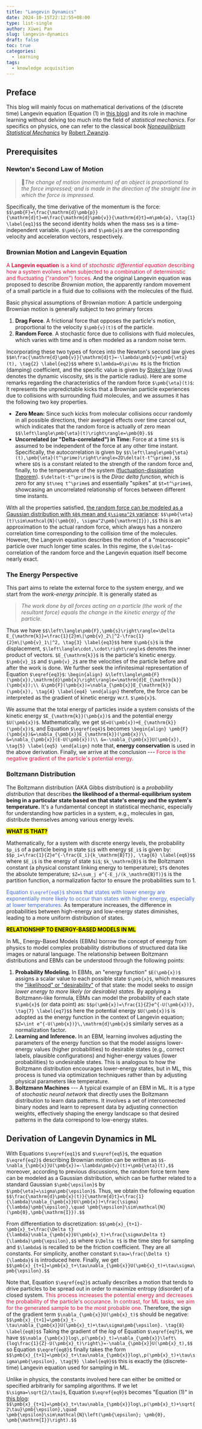 ```yaml
---
title: "Langevin Dynamics"
date: 2024-10-15T22:12:55+08:00
type: list-single
author: Xiwei Pan
slug: langevin-dynamics
draft: false
toc: true
categories:
  - learning
tags:
  - knowledge acquisition
---
```

## Preface
This blog will mainly focus on mathematical derivations of the (discrete time) Langevin equation (Equation (1) in [this blog](https://xiweipan.com/en/2024/07/15/diffusion-model-score/)) and its role in machine learning without delving too much into the field of *statistical mechanics*. For specifics on physics, one can refer to the classical book [*Nonequilibrium Statistical Mechanics*](https://academic.oup.com/book/52730?login=false) by [Robert Zwanzig](https://en.wikipedia.org/wiki/Robert_Zwanzig).

## Prerequisites
### Newton's Second Law of Motion
>&#128314;<i>The change of motion (momentum) of an object is proportional to the force impressed; and is made in the direction of the straight line in which the force is impressed.</i>

Specifically, the time derivative of the momentum is the force:
`$$\pmb{F}=\frac{\mathrm{d}\pmb{p}}{\mathrm{d}t}=m\frac{\mathrm{d}\pmb{v}}{\mathrm{d}t}=m\pmb{a}, \tag{1} \label{eq1}$$`
the second identity holds when the mass `$m$` is a time-independent variable. `$\pmb{v}$` and `$\pmb{a}$` are the corresponding velocity and acceleration vectors, respectively.

### Brownian Motion and Langevin Equation
<font color=Crimson>A **Langevin equation** is a kind of *stochastic differential equation* describing how a system evolves when subjected to a combination of deterministic and fluctuating ("random") forces.</font> And the original Langevin equation was proposed to describe *Brownian motion*, the apparently random movement of a small particle in a fluid due to collisions with the molecules of the fluid.

Basic physical assumptions of Brownian motion:
A particle undergoing Brownian motion is generally subject to two primary forces
1. **Drag Force**. A frictional force that opposes the particle's motion, proportional to the velocity `$\pmb{v}(t)$` of the particle.
2. **Random Force**. A stochastic force due to collisions with fluid molecules, which varies with time and is often modeled as a random noise term.

Incorporating these two types of forces into the Newton's second law gives
`$$m\frac{\mathrm{d}\pmb{v}}{\mathrm{d}t}=-\lambda\pmb{v}+\pmb{\eta}(t), \tag{2} \label{eq2}$$`
where `$\lambda=6\pi\mu R$` is the friction (damping) coefficient, and the specific value is given by [Stoke's law](https://en.wikipedia.org/wiki/Stokes%27_law) (`$\mu$` denotes the dynamic viscosity, `$R$` is the particle radius). Here are some remarks regarding the characteristics of the random force `$\pmb{\eta}(t)$`:
It represents the unpredictable kicks that a Brownian particle experiences due to collisions with surrounding fluid molecules, and we assumes it has the following two key properties.
- **Zero Mean:** Since such kicks from molecular collisions occur randomly in all possible directions, their averaged effects over time cancel out, which indicates that the random force is actually of zero mean
`$$\left\langle\pmb{\eta}(t)\right\rangle=\pmb{0}.$$`
- **Uncorrelated (or "Delta-correlated") in Time:** Force at a time `$t$` is assumed to be independent of the force at any other time instant. Specifically, the autocorrelation is given by
`$$\left\langle\pmb{\eta}(t),\pmb{\eta}(t^\prime)\right\rangle=2D\delta(t-t^\prime),$$`
where `$D$` is a constant related to the strength of the random force and, finally, to the temperature of the system ([fluctuation-dissipation theorem](https://en.wikipedia.org/wiki/Fluctuation%E2%80%93dissipation_theorem)). `$\delta(t-t^\prime)$` is the *Dirac delta function*, which is zero for any `$t\neq t^\prime$` and essentially "spikes" at `$t=t^\prime$`, showcasing an uncorrelated relationship of forces between different time instants.

With all the properties satisfied, <u>the random force can be modeled as a Gaussian distribution with `$0$` mean and `$\sigma^2$` variance</u>:
`$$\pmb{\eta}(t)\sim\mathcal{N}(\pmb{0}, \sigma^2\pmb{\mathrm{I}}),$$`
this is an approximation to the actual random force, which always has a nonzero correlation time corresponding to the collision time of the molecules. However, the Langevin equation describes the motion of a "macroscopic" particle over much longer time scales. In this regime, the `$\delta$`-correlation of the random force and the Langevin equation itself become nearly exact.

### The Energy Perspective
This part aims to relate the external force to the system energy, and we start from the *work-energy principle*. It is generally stated as
> <i>The work done by all forces acting on a particle (the work of the resultant force) equals the change in the kinetic energy of the particle.</i>

Thus we have
`$$\left\langle\pmb{F},\pmb{s}\right\rangle=\Delta E_{\mathrm{k}}=\frac{1}{2}m\|\pmb{v}_2\|^2-\frac{1}{2}m\|\pmb{v}_1\|^2, \tag{3} \label{eq3}$$`
here `$\pmb{s}$` is the displacement, `$\left\langle\cdot,\cdot\right\rangle$` denotes the inner product of vectors. `$E_{\mathrm{k}}$` is the particle's kinetic energy. `$\pmb{v}_1$` and `$\pmb{v}_2$` are the velocities of the particle before and after the work is done. We further seek the infinitesimal representation of Equation `$\eqref{eq3}$`:
`\begin{align}
&\left\langle\pmb{F}(\pmb{x}),\mathrm{d}\pmb{x}\right\rangle=\mathrm{d}E_{\mathrm{k}}(\pmb{x});\\
&\pmb{F}(\pmb{x})=\nabla_{\pmb{x}}E_{\mathrm{k}}(\pmb{x}), \tag{4} \label{eq4}
\end{align}`
therefore, the force can be interpreted as the gradient of kinetic energy w.r.t. `$\pmb{x}$`.

We assume that the total energy of particles inside a system consists of the kinetic energy `$E_{\mathrm{k}}(\pmb{x})$` and the potential energy `$U(\pmb{x})$`. Mathematically, we get `$E=U(\pmb{x})+E_{\mathrm{k}}(\pmb{x})$`, and Equation `$\eqref{eq4}$` becomes
`\begin{align}
\pmb{F}(\pmb{x})&=\nabla_{\pmb{x}}E_{\mathrm{k}}(\pmb{x})\\
&=\nabla_{\pmb{x}}(E-U(\pmb{x}))\\
&=-\nabla_{\pmb{x}}U(\pmb{x}), \tag{5} \label{eq5}
\end{align}`
note that, **energy conservation** is used in the above derivation. Finally, we arrive at the conclusion --- <font color=Crimson>Force is the negative gradient of the particle's potential energy.</font>

### Boltzmann Distribution
The Boltzmann distribution (AKA Gibbs distribution) is a *probability distribution* that describes **the likelihood of a thermal-equilibrium system being in a particular state based on that state's energy and the system's temperature.** It's a fundamental concept in statistical mechanic, especially for understanding how particles in a system, e.g., molecules in gas, distribute themselves among various energy levels.

<mark>**WHAT IS THAT?**</mark>

Mathematically, for a system with discrete energy levels, the probability `$p_i$` of a particle being in state `$i$` with energy `$E_i$` is given by:
`$$p_i=\frac{1}{Z}e^{-\frac{E_i}{k_\mathrm{B}T}}, \tag{6} \label{eq6}$$`
where `$E_i$` is the energy of state `$i$`; `$k_\mathrm{B}$` is the Boltzmann constant (a physical constant linking energy to temperature); `$T$` denotes the absolute temperature; `$Z=\sum_j e^{-E_j/(k_\mathrm{B}T)}$` is the partition function, a normalization factor to ensure the probabilities sum to 1.

<font color=RoyalBlue>Equation `$\eqref{eq6}$` shows that states with lower energy are exponentially more likely to occur than states with higher energy, especially at lower temperatures.</font> As temperature increases, the difference in probabilities between high-energy and low-energy states diminishes, leading to a more uniform distribution of states.

<mark>**RELATIONSHIP TO ENERGY-BASED MODELS IN ML**</mark>

In ML, Energy-Based Models (EBMs) borrow the concept of energy from physics to model complex probability distributions of structured data like images or natural language. The relationship between Boltzmann distributions and EBMs can be understood through the following points:
1. **Probability Modeling.** In EBMs, an "energy function" `$E(\pmb{x})$` assigns a scalar value to each possible state `$\pmb{x}$`, which measures the <u>"likelihood" or "desirability"</u> of that state: the model seeks to *assign lower energy to more likely (or desirable) states*. By applying a Boltzmann-like formula, EBMs can model the probability of each state `$\pmb{x}$` (or data point) as:
`$$p(\pmb{x})=\frac{1}{Z}e^{-U(\pmb{x})}, \tag{7} \label{eq7}$$`
here the potential energy `$U(\pmb{x})$` is adopted as the energy function in the context of Langevin equation; `$Z=\int e^{-U(\pmb{x})}\,\mathrm{d}\pmb{x}$` similarly serves as a normalization factor.
2. **Learning and Inference.** In an EBM, learning involves adjusting the parameters of the energy function so that the model assigns lower-energy values (higher probabilities) to desirable states (e.g., correct labels, plausible configurations) and higher-energy values (lower probabilities) to undesirable states. This is analogous to how the Boltzmann distribution encourages lower-energy states, but in ML, this process is tuned via optimization techniques rather than by adjusting physical parameters like temperature.
3. **Boltzmann Machines** --- A typical example of an EBM in ML. It is a type of *stochastic neural network* that directly uses the Boltzmann distribution to learn data patterns. It involves a set of interconnected binary nodes and learn to represent data by adjusting connection weights, effectively shaping the energy landscape so that desired patterns in the data correspond to low-energy states.

## Derivation of Langevin Dynamics in ML
With Equations `$\eqref{eq1}$` and `$\eqref{eq5}$`, the equation `$\eqref{eq2}$` describing Brownian motion can be written as
`$$-\nabla_{\pmb{x}}U(\pmb{x})=-\lambda\pmb{v}(t)+\pmb{\eta}(t),$$`
moreover, according to previous discussions, the random force term here can be modeled as a Gaussian distribution, which can be further related to a standard Gaussian `$\pmb{\epsilon}$` by `$\pmb{\eta}=\sigma\pmb{\epsilon}$`. Thus, we obtain the following equation
`$$\frac{\mathrm{d}\pmb{x}(t)}{\mathrm{d}t}=\frac{1}{\lambda}\nabla_{\pmb{x}}U(\pmb{x})+\frac{\sigma}{\lambda}\pmb{\epsilon},\quad \pmb{\epsilon}\sim\mathcal{N}(\pmb{0},\pmb{\mathrm{I}}).$$`

From differentiation to discretization:
`$$\pmb{x}_{t+1}-\pmb{x}_t=\frac{\Delta t}{\lambda}\nabla_{\pmb{x}}U(\pmb{x}_t)+\frac{\sigma\Delta t}{\lambda}\pmb{\epsilon},$$`
where `$\Delta t$` is the time step for sampling and `$\lambda$` is recalled to be the friction coefficient. They are all constants. For simplicity, another constant `$\tau=\frac{\Delta t}{\lambda}$` is introduced here. Finally, we get
`$$\pmb{x}_{t+1}=\pmb{x}_t+\tau\nabla_{\pmb{x}}U(\pmb{x}_t)+\tau\sigma\pmb{\epsilon}.$$`

Note that, Equation `$\eqref{eq2}$` actually describes a motion that tends to drive particles to be spread out in order to maximize entropy (disorder) of a closed system. <font color=Crimson>This process increases the potential energy and decreases the probability of the particle's occurance. In contrast, for ML tasks, we aim for the generated sample to be the most probable one.</font> Therefore, the sign of the gradient term `$\nabla_{\pmb{x}}U(\pmb{x}_t)$` should be negative:
`$$\pmb{x}_{t+1}=\pmb{x}_t-\tau\nabla_{\pmb{x}}U(\pmb{x}_t)+\tau\sigma\pmb{\epsilon}. \tag{8} \label{eq8}$$`
Taking the gradient of the *log* of Equation `$\eqref{eq7}$`, we have
`$$\nabla_{\pmb{x}}log\,p(\pmb{x}_t)=\nabla_{\pmb{x}}\left\{log\frac{1}{Z}-U(\pmb{x}_t)\right\}=-\nabla_{\pmb{x}}U(\pmb{x}_t),$$`
so Equation `$\eqref{eq8}$` finally takes the form
`$$\pmb{x}_{t+1}=\pmb{x}_t+\tau\nabla_{\pmb{x}}log\,p(\pmb{x}_t)+\tau\sigma\pmb{\epsilon}, \tag{9} \label{eq9}$$`
this is exactly the (discrete-time) Langevin equation used for sampling in ML.

Unlike in physics, the constants involved here can either be omitted or specified arbitrarily for sampling algorithms. If we let `$\sigma=\sqrt{2/\tau}$`, Equation `$\eqref{eq9}$` becomes "Equation (1)" in [this blog](https://xiweipan.com/en/2024/07/15/diffusion-model-score/):
`$$\pmb{x}_{t+1}=\pmb{x}_t+\tau\nabla_{\pmb{x}}log\,p(\pmb{x}_t)+\sqrt{2\tau}\pmb{\epsilon},\quad \pmb{\epsilon}\sim\mathcal{N}\left(\pmb{\epsilon}; \pmb{0}, \pmb{\mathrm{I}}\right).$$`